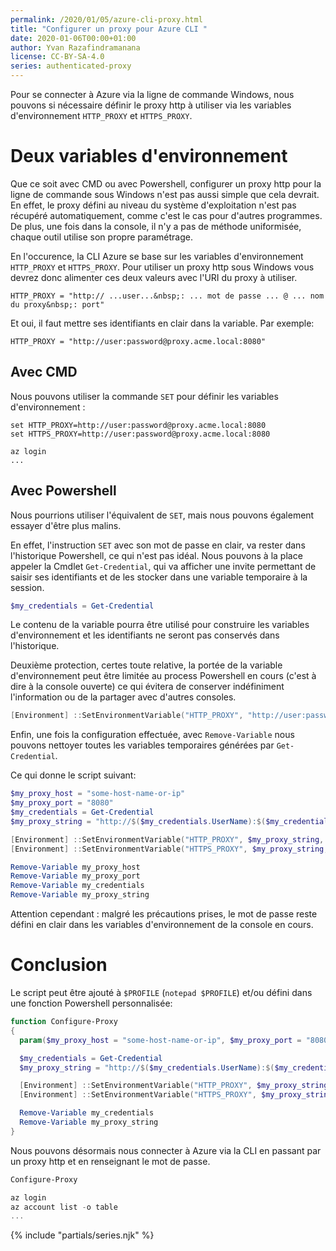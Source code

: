 ```yaml
---
permalink: /2020/01/05/azure-cli-proxy.html
title: "Configurer un proxy pour Azure CLI "
date: 2020-01-06T00:00+01:00
author: Yvan Razafindramanana
license: CC-BY-SA-4.0
series: authenticated-proxy
---
```



Pour se connecter à Azure via la ligne de commande Windows,
nous pouvons si nécessaire définir le proxy http à utiliser via les variables
d'environnement `HTTP_PROXY` et `HTTPS_PROXY`.

<!--more-->

# Deux variables d'environnement

Que ce soit avec CMD ou avec Powershell, configurer un proxy http pour la ligne de
commande sous Windows n'est pas aussi simple que cela devrait. En effet,
le proxy défini au niveau du système d'exploitation n'est pas récupéré automatiquement,
comme c'est le cas pour d'autres programmes. De plus, une fois dans la console,
il n'y a pas de méthode uniformisée, chaque outil utilise son propre paramétrage.

En l'occurence, la CLI Azure se base sur les variables d'environnement `HTTP_PROXY`
et `HTTPS_PROXY`. Pour utiliser un proxy http sous Windows vous devrez donc
alimenter ces deux valeurs avec l'URI du proxy à utiliser.

```
HTTP_PROXY = "http:// ...user...&nbsp;: ... mot de passe ... @ ... nom du proxy&nbsp;: port"
```

Et oui, il faut mettre ses identifiants en clair dans la variable. Par exemple:

```
HTTP_PROXY = "http://user:password@proxy.acme.local:8080"
```

## Avec CMD

Nous pouvons utiliser la commande `SET` pour définir les variables d'environnement&nbsp;:

```batch
set HTTP_PROXY=http://user:password@proxy.acme.local:8080
set HTTPS_PROXY=http://user:password@proxy.acme.local:8080

az login
...
```

## Avec Powershell

Nous pourrions utiliser l'équivalent de `SET`, mais nous pouvons également
essayer d'être plus malins.

En effet, l'instruction `SET` avec son mot de passe en clair, va rester
dans l'historique Powershell, ce qui n'est pas idéal. Nous pouvons à la place
appeler la Cmdlet `Get-Credential`, qui va afficher une invite permettant
de saisir ses identifiants et de les stocker dans une variable temporaire
à la session.

```powershell
$my_credentials = Get-Credential
```

Le contenu de la variable pourra être utilisé pour construire les variables
d'environnement et les identifiants ne seront pas conservés dans l'historique.

Deuxième protection, certes toute relative, la portée de la variable
d'environnement peut être limitée au process Powershell
en cours (c'est à dire à la console ouverte) ce qui évitera de conserver
indéfiniment l'information ou de la partager avec d'autres consoles.

```powershell
[Environment] ::SetEnvironmentVariable("HTTP_PROXY", "http://user:password@proxy.acme.local:8080", [EnvironmentVariableTarget]::Process)
```

Enfin, une fois la configuration effectuée, avec `Remove-Variable`
nous pouvons nettoyer toutes les variables temporaires générées par `Get-Credential`.

Ce qui donne le script suivant:

```powershell
$my_proxy_host = "some-host-name-or-ip"
$my_proxy_port = "8080"
$my_credentials = Get-Credential
$my_proxy_string = "http://$($my_credentials.UserName):$($my_credentials.GetNetworkCredential().password)@${my_proxy_host}:${my_proxy_port}"

[Environment] ::SetEnvironmentVariable("HTTP_PROXY", $my_proxy_string, [EnvironmentVariableTarget]::Process)
[Environment] ::SetEnvironmentVariable("HTTPS_PROXY", $my_proxy_string, [EnvironmentVariableTarget]::Process)

Remove-Variable my_proxy_host
Remove-Variable my_proxy_port
Remove-Variable my_credentials
Remove-Variable my_proxy_string
```

Attention cependant&nbsp;: malgré les précautions prises, le mot de passe reste défini
en clair dans les variables d'environnement de la console en cours.

# Conclusion

Le script peut être ajouté à `$PROFILE` (`notepad $PROFILE`) et/ou défini dans
une fonction Powershell personnalisée:

```powershell
function Configure-Proxy
{
  param($my_proxy_host = "some-host-name-or-ip", $my_proxy_port = "8080")

  $my_credentials = Get-Credential
  $my_proxy_string = "http://$($my_credentials.UserName):$($my_credentials.GetNetworkCredential().password)@${my_proxy_host}:${my_proxy_port}"

  [Environment] ::SetEnvironmentVariable("HTTP_PROXY", $my_proxy_string, [EnvironmentVariableTarget]::Process)
  [Environment] ::SetEnvironmentVariable("HTTPS_PROXY", $my_proxy_string, [EnvironmentVariableTarget]::Process)

  Remove-Variable my_credentials
  Remove-Variable my_proxy_string
}
```

Nous pouvons désormais nous connecter à Azure via la CLI en passant par
un proxy http et en renseignant le mot de passe.

```powershell
Configure-Proxy

az login
az account list -o table
...
```

{% include "partials/series.njk" %}
